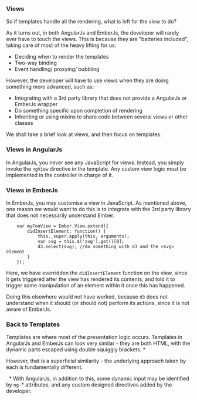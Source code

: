 ### Views

So if templates handle all the rendering, what is left for the view to do?

As it turns out, in both AngularJs and EmberJs,
the developer will rarely ever have to touch the views.
This is because they are "batteries included",
taking care of most of the heavy lifting for us:

- Deciding when to render the templates
- Two-way binding
- Event handling/ proxying/ bubbling

However, the developer will have to use views when they are doing something
more advanced, such as:

- Integrating with a 3rd party library that does not provide a AngularJs or EmberJs wrapper
- Do something specific upon completion of rendering
- Inheriting or using mixins to share code between several views or other classes

We shall take a brief look at views, and then focus on templates.

### Views in AngularJs

In AngularJs, you never see any JavaScript for views.
Instead, you simply invoke the `ngView` directive in the template.
Any custom view logic must be implemented in the controller in charge of it.

### Views in EmberJs

In EmberJs, you may customise a view in JavaScript.
As mentioned above, one reason we would want to do this is to
integrate with the 3rd party library that does not necessarily understand Ember.

        var myFooView = Ember.View.extend({
            didInsertElement: function() {
                this._super.apply(this, arguments);
                var svg = this.$('svg').get()[0];
                d3.select(svg); //do something with d3 and the <svg> element
            }
        });

Here, we have overridden the `didInsertElement` function on the view,
since it gets triggered after the view has rendered its contents,
and told it to trigger some manipulation of an element within it
once this has happened.

Doing this elsewhere would not have worked,
because `d3` does not understand when it should (or should not) perform its
actions, since it is not aware of EmberJs.

### Back to Templates

Templates are where most of the presentation logic occurs.
Templates in AngularJs and EmberJs can look very similar -
they are both HTML, with the dynamic parts escaped using double squiggly brackets. <super>\*</super>

However, that is a superficial similarity -
the underlying approach taken by each is fundamentally different.

&nbsp;&nbsp;<super>\*</super> With AngularJs, in addition to this,
some dynamic input may be identified by `ng-`\* attributes,
and any custom designed directives added by the developer.
